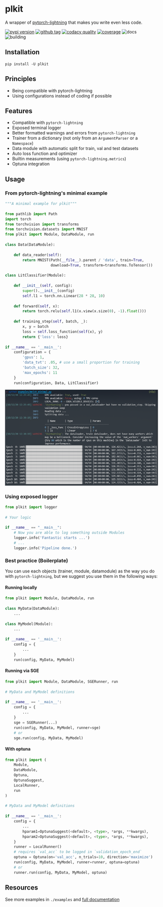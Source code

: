 # plkit

A wrapper of [pytorch-lightning][1] that makes you write even less code.

[![pypi version][3]][4] [![github tag][5]][6] [![codacy quality][7]][8] [![coverage][8]][9] ![docs][10] ![building][11]

## Installation

```
pip install -U plkit
```

## Principles

- Being compatible with pytorch-lightning
- Using configurations instead of coding if possible

## Features
- Compatible with `pytorch-lightning`
- Exposed terminal logger
- Better formatted warnings and errors from `pytorch-lightning`
- Trainer from a dictionary (not only from an `ArgumentParser` or a `Namespace`)
- Data module with automatic split for train, val and test datasets
- Auto loss function and optimizer
- Builtin measurements (using `pytorch-lightning.metrics`)
- Optuna integration

## Usage

### From pytorch-lightning's minimal example

```python
"""A minimal example for plkit"""

from pathlib import Path
import torch
from torchvision import transforms
from torchvision.datasets import MNIST
from plkit import Module, DataModule, run

class Data(DataModule):

    def data_reader(self):
        return MNIST(Path(__file__).parent / 'data', train=True,
                     download=True, transform=transforms.ToTensor())

class LitClassifier(Module):

    def __init__(self, config):
        super().__init__(config)
        self.l1 = torch.nn.Linear(28 * 28, 10)

    def forward(self, x):
        return torch.relu(self.l1(x.view(x.size(0), -1).float()))

    def training_step(self, batch, _):
        x, y = batch
        loss = self.loss_function(self(x), y)
        return {'loss': loss}

if __name__ == '__main__':
    configuration = {
        'gpus': 1,
        'data_tvt': .05, # use a small proportion for training
        'batch_size': 32,
        'max_epochs': 11
    }
    run(configuration, Data, LitClassifier)
```

![MNIST_minimal](./mnist_minimal.png)

### Using exposed logger

```python
from plkit import logger

# Your logic

if __name__ == "__main__":
    # Now you are able to log something outside Modules
    logger.info('Fantastic starts ...')
    # ...
    logger.info('Pipeline done.')
```

### Best practice (Boilerplate)

You can use each objects (trainer, module, datamodule) as the way you do with `pytorch-lightning`, but we suggest you use them in the following ways:

#### Running locally

```python
from plkit import Module, DataModule, run

class MyData(DataModule):
    ...

class MyModel(Module):
    ...

if __name__ == '__main__':
    config = {
        ...
    }
    run(config, MyData, MyModel)
```

#### Running via SGE

```python
from plkit import Module, DataModule, SGERunner, run

# MyData and MyModel definitions

if __name__ == '__main__':
    config = {
        ...
    }
    sge = SGERunner(...)
    run(config, MyData, MyModel, runner=sge)
    # or
    sge.run(config, MyData, MyModel)
```

#### With optuna

```python
from plkit import (
    Module,
    DataModule,
    Optuna,
    OptunaSuggest,
    LocalRunner,
    run
)

# MyData and MyModel definitions

if __name__ == '__main__':
    config = {
        ...
        hparam1=OptunaSuggest(<default>, <type>, *args, **kwargs),
        hparam2=OptunaSuggest(<default>, <type>, *args, **kwargs),
    }
    runner = LocalRunner()
    # requires `val_acc` to be logged in `validation_epoch_end`
    optuna = Optuna(on='val_acc', n_trials=10, direction='maximize')
    run(config, MyData, MyModel, runner=runner, optuna=optuna)
    # or
    runner.run(config, MyData, MyModel, optuna)
```

## Resources

See more examples in `./examples` and [full documentation][2]


[1]: https://github.com/PyTorchLightning/pytorch-lightning
[2]: https://pwwang.github.com/plkit
[3]: https://img.shields.io/pypi/v/plkit?style=flat-square
[4]: https://pypi.org/project/plkit/
[5]: https://img.shields.io/github/v/tag/pwwang/plkit?style=flat-square
[6]: https://github.com/pwwang/plkit
[7]: https://img.shields.io/codacy/grade/60b6b06fa06c4539b4a7b48ba30fd2bb?style=flat-square
[8]: https://app.codacy.com/gh/pwwang/plkit
[9]: https://img.shields.io/codacy/coverage/60b6b06fa06c4539b4a7b48ba30fd2bb?style=flat-square
[10]: https://img.shields.io/github/workflow/status/pwwang/plkit/Build%20Docs?label=docs&style=flat-square
[11]: https://img.shields.io/github/workflow/status/pwwang/plkit/Build%20and%20Deploy?style=flat-square
